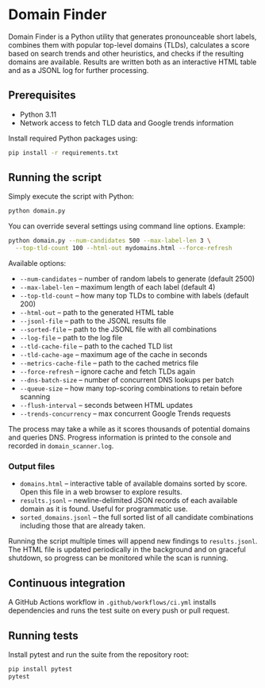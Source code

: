 # Domain Finder

Domain Finder is a Python utility that generates pronounceable short labels,
combines them with popular top-level domains (TLDs), calculates a score based on
search trends and other heuristics, and checks if the resulting domains are
available. Results are written both as an interactive HTML table and as a JSONL
log for further processing.

## Prerequisites

* Python 3.11
* Network access to fetch TLD data and Google trends information

Install required Python packages using:

```bash
pip install -r requirements.txt
```

## Running the script

Simply execute the script with Python:

```bash
python domain.py
```

You can override several settings using command line options. Example:

```bash
python domain.py --num-candidates 500 --max-label-len 3 \
  --top-tld-count 100 --html-out mydomains.html --force-refresh
```

Available options:

- `--num-candidates` – number of random labels to generate (default 2500)
- `--max-label-len` – maximum length of each label (default 4)
- `--top-tld-count` – how many top TLDs to combine with labels (default 200)
- `--html-out` – path to the generated HTML table
- `--jsonl-file` – path to the JSONL results file
- `--sorted-file` – path to the JSONL file with all combinations
- `--log-file` – path to the log file
- `--tld-cache-file` – path to the cached TLD list
- `--tld-cache-age` – maximum age of the cache in seconds
- `--metrics-cache-file` – path to the cached metrics file
- `--force-refresh` – ignore cache and fetch TLDs again
- `--dns-batch-size` – number of concurrent DNS lookups per batch
- `--queue-size` – how many top-scoring combinations to retain before scanning
- `--flush-interval` – seconds between HTML updates
- `--trends-concurrency` – max concurrent Google Trends requests

The process may take a while as it scores thousands of potential domains and
queries DNS. Progress information is printed to the console and recorded in
`domain_scanner.log`.

### Output files

* `domains.html` – interactive table of available domains sorted by score. Open
  this file in a web browser to explore results.
* `results.jsonl` – newline-delimited JSON records of each available domain as
  it is found. Useful for programmatic use.
* `sorted_domains.jsonl` – the full sorted list of all candidate combinations
  including those that are already taken.

Running the script multiple times will append new findings to `results.jsonl`.
The HTML file is updated periodically in the background and on graceful
shutdown, so progress can be monitored while the scan is running.

## Continuous integration

A GitHub Actions workflow in `.github/workflows/ci.yml` installs dependencies
and runs the test suite on every push or pull request.

## Running tests

Install pytest and run the suite from the repository root:

```bash
pip install pytest
pytest
```
